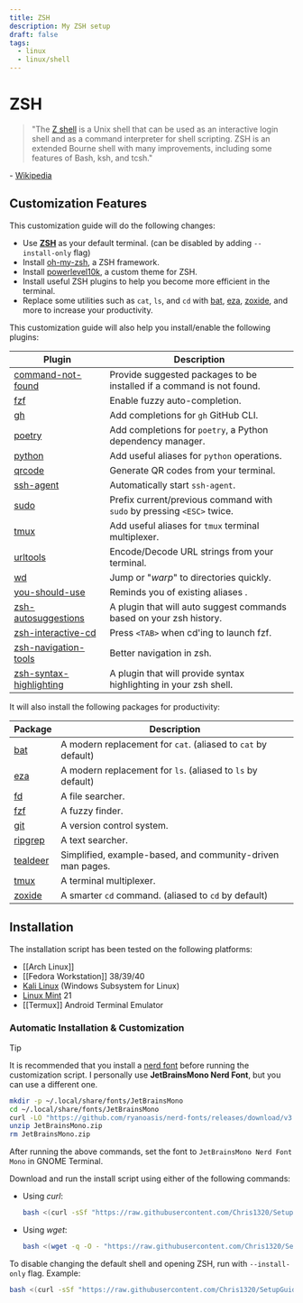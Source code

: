 ```yaml
---
title: ZSH
description: My ZSH setup
draft: false
tags:
  - linux
  - linux/shell
---
```

# ZSH

> "The [Z shell](https://www.zsh.org/) is a Unix shell that can be used as an interactive login shell and as a command interpreter for shell scripting. ZSH is an extended Bourne shell with many improvements, including some features of Bash, ksh, and tcsh."

\- [Wikipedia](https://en.wikipedia.org/wiki/Z_shell)

## Customization Features

This customization guide will do the following changes:

- Use **[ZSH](https://www.zsh.org/)** as your default terminal. (can be disabled by adding `--install-only` flag)
- Install [oh-my-zsh](https://ohmyz.sh/), a ZSH framework.
- Install [powerlevel10k](https://github.com/romkatv/powerlevel10k), a custom theme for ZSH.
- Install useful ZSH plugins to help you become more efficient in the terminal.
- Replace some utilities such as `cat`, `ls`, and `cd` with [bat](https://github.com/sharkdp/bat), [eza](https://eza.rocks/), [zoxide](https://github.com/ajeetdsouza/zoxide), and more to increase your productivity.

This customization guide will also help you install/enable the following plugins:

| Plugin                                                                                              | Description                                                            |
| --------------------------------------------------------------------------------------------------- | ---------------------------------------------------------------------- |
| [command-not-found](https://github.com/ohmyzsh/ohmyzsh/tree/master/plugins/command-not-found)       | Provide suggested packages to be installed if a command is not found.  |
| [fzf](https://github.com/ohmyzsh/ohmyzsh/tree/master/plugins/fzf)                                   | Enable fuzzy auto-completion.                                          |
| [gh](https://github.com/ohmyzsh/ohmyzsh/tree/master/plugins/gh)                                     | Add completions for `gh` GitHub CLI.                                   |
| [poetry](https://github.com/ohmyzsh/ohmyzsh/tree/master/plugins/poetry)                             | Add completions for `poetry`, a Python dependency manager.             |
| [python](https://github.com/ohmyzsh/ohmyzsh/tree/master/plugins/python)                             | Add useful aliases for `python` operations.                            |
| [qrcode](https://github.com/ohmyzsh/ohmyzsh/tree/master/plugins/qrcode)                             | Generate QR codes from your terminal.                                  |
| [ssh-agent](https://github.com/ohmyzsh/ohmyzsh/tree/master/plugins/ssh-agent)                       | Automatically start `ssh-agent`.                                       |
| [sudo](https://github.com/ohmyzsh/ohmyzsh/tree/master/plugins/sudo)                                 | Prefix current/previous command with `sudo` by pressing `<ESC>` twice. |
| [tmux](https://github.com/ohmyzsh/ohmyzsh/tree/master/plugins/tmux)                                 | Add useful aliases for `tmux` terminal multiplexer.                    |
| [urltools](https://github.com/ohmyzsh/ohmyzsh/tree/master/plugins/urltools)                         | Encode/Decode URL strings from your terminal.                          |
| [wd](https://github.com/ohmyzsh/ohmyzsh/tree/master/plugins/wd)                                     | Jump or "_warp_" to directories quickly.                               |
| [you-should-use](https://github.com/MichaelAquilina/zsh-you-should-use)                             | Reminds you of existing aliases .                                      |
| [zsh-autosuggestions](https://github.com/zsh-users/zsh-autosuggestions)                             | A plugin that will auto suggest commands based on your zsh history.    |
| [zsh-interactive-cd](https://github.com/ohmyzsh/ohmyzsh/tree/master/plugins/zsh-interactive-cd)     | Press `<TAB>` when cd'ing to launch fzf.                               |
| [zsh-navigation-tools](https://github.com/ohmyzsh/ohmyzsh/tree/master/plugins/zsh-navigation-tools) | Better navigation in zsh.                                              |
| [zsh-syntax-highlighting](https://github.com/zsh-users/zsh-syntax-highlighting)                     | A plugin that will provide syntax highlighting in your zsh shell.      |

It will also install the following packages for productivity:

| Package                                          | Description                                                   |
| ------------------------------------------------ | ------------------------------------------------------------- |
| [bat](https://github.com/sharkdp/bat)            | A modern replacement for `cat`. (aliased to `cat` by default) |
| [eza](https://github.com/eza-community/eza)      | A modern replacement for `ls`. (aliased to `ls` by default)   |
| [fd](https://github.com/sharkdp/fd)              | A file searcher.                                              |
| [fzf](https://github.com/junegunn/fzf)           | A fuzzy finder.                                               |
| [git](https://git-scm.com/)                      | A version control system.                                     |
| [ripgrep](https://github.com/BurntSushi/ripgrep) | A text searcher.                                              |
| [tealdeer](https://github.com/dbrgn/tealdeer)    | Simplified, example-based, and community-driven man pages.    |
| [tmux](https://github.com/tmux/tmux/)            | A terminal multiplexer.                                       |
| [zoxide](https://github.com/ajeetdsouza/zoxide)  | A smarter `cd` command. (aliased to `cd` by default)          |

## Installation

The installation script has been tested on the following platforms:

- [[Arch Linux]]
- [[Fedora Workstation]] 38/39/40
- [Kali Linux](https://kali.org/) (Windows Subsystem for Linux)
- [Linux Mint](https://linuxmint.com/) 21
- [[Termux]] Android Terminal Emulator

### Automatic Installation & Customization

> [!TIP]
> 
> It is recommended that you install a [nerd font](https://www.nerdfonts.com/) before running the customization script. I personally use **JetBrainsMono Nerd Font**, but you can use a different one.
> 
> ```bash
> mkdir -p ~/.local/share/fonts/JetBrainsMono
> cd ~/.local/share/fonts/JetBrainsMono
> curl -LO "https://github.com/ryanoasis/nerd-fonts/releases/download/v3.2.1/JetBrainsMono.zip"
> unzip JetBrainsMono.zip
> rm JetBrainsMono.zip
> ```
> 
> After running the above commands, set the font to `JetBrainsMono Nerd Font Mono` in GNOME Terminal.

Download and run the install script using either of the following commands:

- Using *curl*:
	```bash
	bash <(curl -sSf "https://raw.githubusercontent.com/Chris1320/SetupGuides-ZSH/main/install") install
	```
- Using *wget*:
	```bash
	bash <(wget -q -O - "https://raw.githubusercontent.com/Chris1320/SetupGuides-ZSH/main/install") install
	```

To disable changing the default shell and opening ZSH, run with `--install-only` flag. Example:

```bash
bash <(curl -sSf "https://raw.githubusercontent.com/Chris1320/SetupGuides-ZSH/main/install") install --install-only
```
